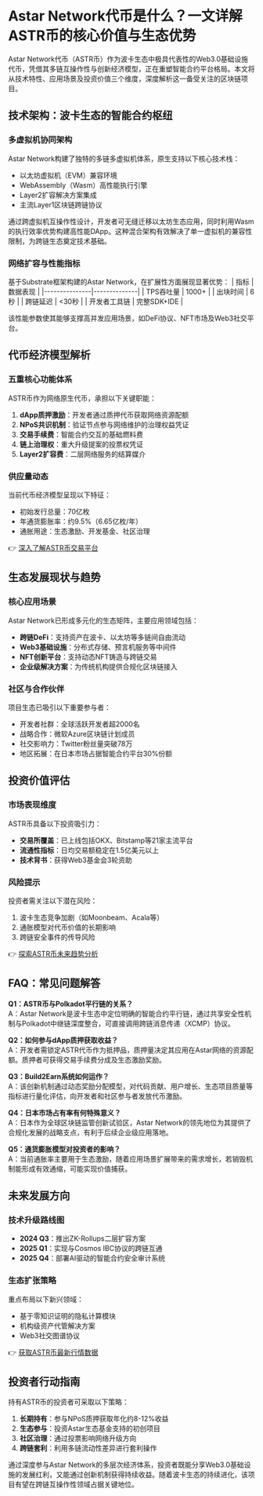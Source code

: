 # Astar Network代币是什么？一文详解ASTR币的核心价值与生态优势

Astar Network代币（ASTR币）作为波卡生态中极具代表性的Web3.0基础设施代币，凭借其多链互操作性与创新经济模型，正在重塑智能合约平台格局。本文将从技术特性、应用场景及投资价值三个维度，深度解析这一备受关注的区块链项目。

## 技术架构：波卡生态的智能合约枢纽

### 多虚拟机协同架构
Astar Network构建了独特的多链多虚拟机体系，原生支持以下核心技术栈：
- 以太坊虚拟机（EVM）兼容环境
- WebAssembly（Wasm）高性能执行引擎
- Layer2扩容解决方案集成
- 主流Layer1区块链跨链协议

通过跨虚拟机互操作性设计，开发者可无缝迁移以太坊生态应用，同时利用Wasm的执行效率优势构建高性能DApp。这种混合架构有效解决了单一虚拟机的兼容性限制，为跨链生态奠定技术基础。

### 网络扩容与性能指标
基于Substrate框架构建的Astar Network，在扩展性方面展现显著优势：
| 指标          | 数据表现       |
|---------------|--------------|
| TPS吞吐量     | 1000+        |
| 出块时间      | 6秒          |
| 跨链延迟      | <30秒        |
| 开发者工具链  | 完整SDK+IDE  |

该性能参数使其能够支撑高并发应用场景，如DeFi协议、NFT市场及Web3社交平台。

## 代币经济模型解析

### 五重核心功能体系
ASTR币作为网络原生代币，承担以下关键职能：
1. **dApp质押激励**：开发者通过质押代币获取网络资源配额
2. **NPoS共识机制**：验证节点参与网络维护的治理权益凭证
3. **交易手续费**：智能合约交互的基础燃料费
4. **链上治理权**：重大升级提案的投票权凭证
5. **Layer2扩容费**：二层网络服务的结算媒介

### 供应量动态
当前代币经济模型呈现以下特征：
- 初始发行总量：70亿枚
- 年通货膨胀率：约9.5%（6.65亿枚/年）
- 通胀用途：生态激励、开发基金、社区治理

👉 [深入了解ASTR币交易平台](https://bit.ly/okx_welcome)

## 生态发展现状与趋势

### 核心应用场景
Astar Network已形成多元化的生态矩阵，主要应用领域包括：
- **跨链DeFi**：支持资产在波卡、以太坊等多链间自由流动
- **Web3基础设施**：分布式存储、预言机服务等中间件
- **NFT创新平台**：支持动态NFT铸造与跨链交易
- **企业级解决方案**：为传统机构提供合规化区块链接入

### 社区与合作伙伴
项目生态已吸引以下重要参与者：
- 开发者社群：全球活跃开发者超2000名
- 战略合作：微软Azure区块链计划成员
- 社交影响力：Twitter粉丝量突破78万
- 地区拓展：在日本市场占据智能合约平台30%份额

## 投资价值评估

### 市场表现维度
ASTR币具备以下投资吸引力：
- **交易所覆盖**：已上线包括OKX、Bitstamp等21家主流平台
- **流通性指标**：日均交易额稳定在1.5亿美元以上
- **技术背书**：获得Web3基金会3轮资助

### 风险提示
投资者需关注以下潜在风险：
1. 波卡生态竞争加剧（如Moonbeam、Acala等）
2. 通胀模型对代币价值的长期影响
3. 跨链安全事件的传导风险

👉 [探索ASTR币未来趋势分析](https://bit.ly/okx_welcome)

## FAQ：常见问题解答

**Q1：ASTR币与Polkadot平行链的关系？**  
A：Astar Network是波卡生态中定位明确的智能合约平行链，通过共享安全性机制与Polkadot中继链深度整合，可直接调用跨链消息传递（XCMP）协议。

**Q2：如何参与dApp质押获取收益？**  
A：开发者需锁定ASTR代币作为抵押品，质押量决定其应用在Astar网络的资源配额。质押者可获得交易手续费分成及生态激励奖励。

**Q3：Build2Earn系统如何运作？**  
A：该创新机制通过动态奖励分配模型，对代码贡献、用户增长、生态项目质量等指标进行量化评估，向开发者和社区参与者发放代币激励。

**Q4：日本市场占有率有何特殊意义？**  
A：日本作为全球区块链监管创新试验区，Astar Network的领先地位为其提供了合规化发展的战略支点，有利于后续企业级应用落地。

**Q5：通货膨胀模型对投资者的影响？**  
A：当前通胀率主要用于生态激励，随着应用场景扩展带来的需求增长，若销毁机制能形成有效通缩，可能实现价值捕获。

## 未来发展方向

### 技术升级路线图
- **2024 Q3**：推出ZK-Rollups二层扩容方案
- **2025 Q1**：实现与Cosmos IBC协议的跨链互通
- **2025 Q4**：部署AI驱动的智能合约安全审计系统

### 生态扩张策略
重点布局以下新兴领域：
- 基于零知识证明的隐私计算模块
- 机构级资产代管解决方案
- Web3社交图谱协议

👉 [获取ASTR币最新行情数据](https://bit.ly/okx_welcome)

## 投资者行动指南

持有ASTR币的投资者可采取以下策略：
1. **长期持有**：参与NPoS质押获取年化约8-12%收益
2. **生态参与**：投资Astar生态基金支持的初创项目
3. **社区治理**：通过投票影响网络升级方向
4. **跨链套利**：利用多链流动性差异进行套利操作

通过深度参与Astar Network的多层次经济体系，投资者既能分享Web3.0基础设施的发展红利，又能通过创新机制获得持续收益。随着波卡生态的持续进化，该项目有望在跨链互操作性领域占据关键地位。